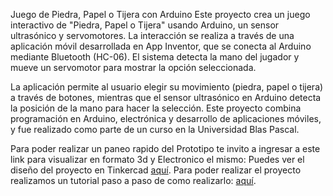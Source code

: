 Juego de Piedra, Papel o Tijera con Arduino
Este proyecto crea un juego interactivo de "Piedra, Papel o Tijera" usando Arduino, un sensor ultrasónico y servomotores. La interacción se realiza a través de una aplicación móvil desarrollada en App Inventor, que se conecta al Arduino mediante Bluetooth (HC-06). El sistema detecta la mano del jugador y mueve un servomotor para mostrar la opción seleccionada.

La aplicación permite al usuario elegir su movimiento (piedra, papel o tijera) a través de botones, mientras que el sensor ultrasónico en Arduino detecta la posición de la mano para hacer la selección. Este proyecto combina programación en Arduino, electrónica y desarrollo de aplicaciones móviles, y fue realizado como parte de un curso en la Universidad Blas Pascal.

Para poder realizar un paneo rapido del Prototipo te invito a ingresar a este link para visualizar en formato 3d y Electronico el mismo: Puedes ver el diseño del proyecto en Tinkercad [aquí](https://www.tinkercad.com/things/1A0ngVSw3H5-robot-piedra-papel-y-tijera).
Para poder realizar el proyecto realizamos un tutorial paso a paso de como realizarlo: [aquí](https://youtu.be/PgVr2h9t-i8).
